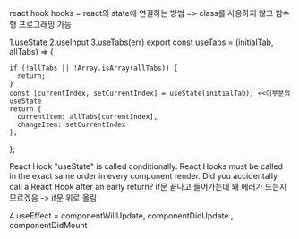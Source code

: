 react hook
hooks = react의 state에 연결하는 방법 => class를 사용하지 않고 함수형 프로그래밍 가능

1.useState 
2.useInput
3.useTabs(err)
export const useTabs = (initialTab, allTabs) => {

    if (!allTabs || !Array.isArray(allTabs)) {
      return;
    }
    const [currentIndex, setCurrentIndex] = useState(initialTab); <<이부분의 useState
    return { 
      currentItem: allTabs[currentIndex],
      changeItem: setCurrentIndex
    };
  };

  React Hook "useState" is called conditionally. React Hooks must be called in the exact same order in every component render. Did you accidentally call a React Hook after an early return?
  if문 끝나고 들어가는데 왜 에러가 뜨는지 모르겠음 -> if문 위로 올림
  
  4.useEffect
   = componentWillUpdate, componentDidUpdate , componentDidMount

